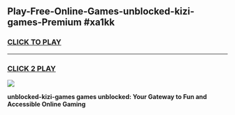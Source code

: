 
## Play-Free-Online-Games-unblocked-kizi-games-Premium #xa1kk
<h3>
<a href="https://premium.freeplayer.one?title=unblocked-kizi-games&ref=8M">CLICK TO PLAY</a></h3>
<hr>

<h3>
<a href="https://premium.freeplayer.one?title=unblocked-kizi-games&ref=8M">CLICK 2 PLAY</a>
  
</h3>

<a href="https://premium.freeplayer.one?title=unblocked-kizi-games&ref=8M"><img src="https://clearcache.store/games.png"></a>


**unblocked-kizi-games games unblocked: Your Gateway to Fun and Accessible Online Gaming**
